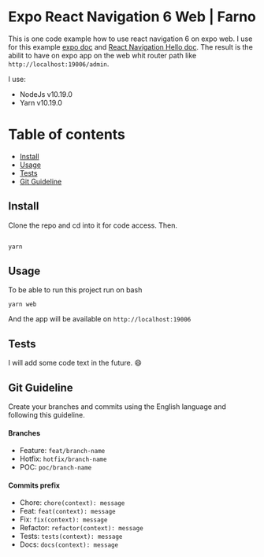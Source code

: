 # Expo React Navigation 6 Web | Farno

This is one code example how to use react navigation 6 on expo web. I use for this example [expo doc](https://docs.expo.dev) and [React Navigation Hello doc](https://reactnavigation.org/docs/hello-react-navigation). The result is the abilit to have on expo app on the web whit router path like `http://localhost:19006/admin`. 


I use:
 - NodeJs v10.19.0
 - Yarn v10.19.0

Table of contents
=================

  * [Install](#install)
  * [Usage](#usage)
  * [Tests](#tests)
  * [Git Guideline](#git-guideline)

## Install

Clone the repo and cd into it for code access. Then. 

```bash 

yarn

```

## Usage

To be able to run this project run on bash 

```
yarn web

```

And the app will be available on `http://localhost:19006`

## Tests

I will add some code text in the future. :smile:

## Git Guideline
Create your branches and commits using the English language and following this guideline.

#### Branches
- Feature:  `feat/branch-name`
- Hotfix: `hotfix/branch-name`
- POC: `poc/branch-name`

#### Commits prefix
- Chore: `chore(context): message`
- Feat: `feat(context): message`
- Fix: `fix(context): message`
- Refactor: `refactor(context): message`
- Tests: `tests(context): message`
- Docs: `docs(context): message`
